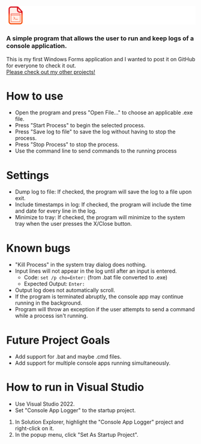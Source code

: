 ![Console App Logger](/consoleAppLoggerBanner.png)

### A simple program that allows the user to run and keep logs of a console application.

This is my first Windows Forms application and I wanted to post it on GitHub for everyone to check it out.<br>
[Please check out my other projects!](https://antaptive.com/projects/)

# How to use
- Open the program and press "Open File..." to choose an applicable .exe file.
- Press "Start Process" to begin the selected process.
- Press "Save log to file" to save the log without having to stop the process.
- Press "Stop Process" to stop the process.
- Use the command line to send commands to the running process

# Settings
- Dump log to file: If checked, the program will save the log to a file upon exit.
- Include timestamps in log: If checked, the program will include the time and date for every line in the log.
- Minimize to tray: If checked, the program will minimize to the system tray when the user presses the X/Close button.

# Known bugs
- "Kill Process" in the system tray dialog does nothing.
- Input lines will not appear in the log until after an input is entered.
   - Code: `set /p cho=Enter:` (from .bat file converted to .exe)
   - Expected Output: `Enter:`
- Output log does not automatically scroll.
- If the program is terminated abruptly, the console app may continue running in the background.
- Program will throw an exception if the user attempts to send a command while a process isn't running.

# Future Project Goals
- Add support for .bat and maybe .cmd files.
- Add support for multiple console apps running simultaneously.

# How to run in Visual Studio
- Use Visual Studio 2022.
- Set "Console App Logger" to the startup project.
1. In Solution Explorer, highlight the "Console App Logger" project and right-click on it.
2. In the popup menu, click "Set As Startup Project".
